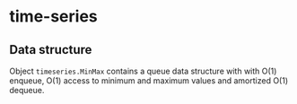 # time-series

## Data structure

Object `timeseries.MinMax` contains a queue data structure with
with O(1) enqueue, O(1) access to minimum and maximum
values and amortized O(1) dequeue.
